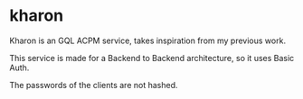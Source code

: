 # kharon

Kharon is an GQL ACPM service, takes inspiration from my previous work.

This service is made for a Backend to Backend architecture, so it uses Basic Auth.

The passwords of the clients are not hashed.
